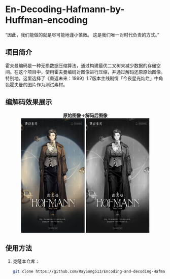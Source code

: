 # En-Decoding-Hafmann-by-Huffman-encoding
“因此，我们能做的就是尽可能地谨小慎微。 这是我们唯一对时代负责的方式。”

## 项目简介

霍夫曼编码是一种无损数据压缩算法，通过构建最优二叉树来减少数据的存储空间。在这个项目中，使用霍夫曼编码对图像进行压缩，并通过解码还原原始图像。特别地，这里选择了《重返未来：1999》1.7版本主线剧情「今夜星光灿烂」中角色霍夫曼的图片作为测试素材。

## 编解码效果展示

<p align="center">
  <strong>原始图像→解码后图像</strong><br>
  <img src="./pic/Hofmann.jpg" alt="Hofmann" width="200" height="361">
  <img src="./pic/decoded_Hofmann.jpg" alt="decoded_Hofmann" width="200" height="361">
</p>

## 使用方法

1. 克隆本仓库：
   ```bash
   git clone https://github.com/RaySong513/Encoding-and-decoding-Hafmann-by-Huffman-encoding.git
